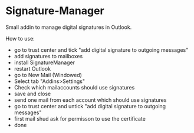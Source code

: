 # Signature-Manager
Small addin to manage digital signatures in Outlook.

How to use:

 - go to trust center and tick "add digital signature to outgoing messages"
 - add signatures to mailboxes
 - install SignatureManager
 - restart Outlook
 - go to New Mail (Windowed)
 - Select tab "Addins>Settings"
 - Check which mailaccounts should use signatures
 - save and close
 - send one mail from each account which should use signatures
 - go to trust center and untick "add digital signature to outgoing messages"
 - first mail shud ask for permisson to use the certificate 
 - done

